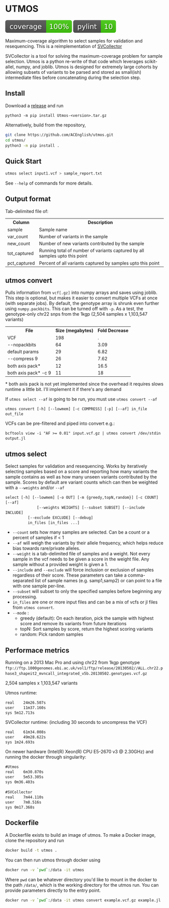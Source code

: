 # UTMOS
![coverage](imgs/coverage.svg)
![pylint](imgs/pylint.svg)

Maximum-coverage algorithm to select samples for validation and resequencing.
This is a reimplementation of [SVCollector](https://github.com/fritzsedlazeck/SVCollector)

SVCollector is a tool for solving the maximum-coverage problem for sample selection. Utmos is a python re-write of that code
which leverages scikit-allel, numpy, and joblib. Utmos is designed for extremely large cohorts by allowing subsets of
variants to be parsed and stored as small(ish) intermediate files before concatenating during the selection step.

## Install

Download a [release](https://github.com/ACEnglish/utmos/releases) and run
```
python3 -m pip install Utmos-<version>.tar.gz
```

Alternatively, build from the repository, 
```bash
git clone https://github.com/ACEnglish/utmos.git
cd utmos/
python3 -m pip install . 
```

## Quick Start

```bash
utmos select input1.vcf > sample_report.txt
```

See `--help` of commands for more details.

## Output format

Tab-delimited file of:

<table><tr><th>Column</th><th>Description</th>
<tr><td>sample</td><td>Sample name</td></tr>
<tr><td>var_count</td><td>Number of variants in the sample</td></tr>
<tr><td>new_count</td><td>Number of new variants contributed by the sample</td></tr>
<tr><td>tot_captured</td><td>Running total of number of variants captured by all samples upto this point</td></tr>
<tr><td>pct_captured</td><td>Percent of all variants captured by samples upto this point</td></tr>
</table>

## utmos convert

Pulls information from `vcf[.gz]` into numpy arrays and saves using joblib.
This step is optional, but makes it easier to convert multiple VCFs at once (with separate jobs).
By default, the genotype array is shrunk even further using `numpy.packbits`. This can be turned off with `-p`.
As a test, the genotype-only chr22 snps from the 1kgp (2,504 samples x 1,103,547 variants)
<table><tr><th>File</th><th>Size (megabytes)</th><th>Fold Decrease</th>
<tr><td>VCF</td><td>198</td><td>.</td></tr>
<tr><td>--nopackbits</td><td>64</td><td>3.09</td></tr>
<tr><td>default params</td><td>29</td><td>6.82</td></tr>
<tr><td>--compress 9</td><td>26</td><td>7.62</td></tr>
<tr><td>both axis pack*</td><td>12</td><td>16.5</td></tr>
<tr><td>both axis pack* -c 9 </td><td>11</td><td>18</td></tr>
</table>

\* both axis pack is not yet implemented since the overhead it requires slows runtime a little bit. I'll implement it if there's any demand

If `utmos select --af` is going to be run, you must use `utmos convert --af`

```
utmos convert [-h] [--lowmem] [-c COMPRESS] [-p] [--af] in_file out_file
```

VCFs can be pre-filtered and piped into convert e.g.:
```
bcftools view -i "AF >= 0.01" input.vcf.gz | utmos convert /dev/stdin output.jl
```

## utmos select

Select samples for validation and resequencing.
Works by iteratively selecting samples based on a score and reporting how many variants the sample contains as well as
how many unseen variants contributed by the sample. Scores by default are variant counts which can then be weighted with
a `--weights` and/or `--af`

```
select [-h] [--lowmem] [-o OUT] [-m {greedy,topN,random}] [-c COUNT] [--af]
              [--weights WEIGHTS] [--subset SUBSET] [--include INCLUDE]
	      [--exclude EXCLUDE] [--debug]
	      in_files [in_files ...]
```

* `--count` sets how many samples are selected. Can be a count or a percent of samples if < 1 
* `--af` will weigh the variants by their allele frequency, which helps reduce bias towards rare/private alleles.
* `--weight` is a tab-delimited file of samples and a weight. Not every sample in the vcf needs to be given a 
score in the weight file. Any sample without a provided weight is given a 1. 
* `--include` and `--exclude` will force inclusion or exclusion of samples regardless of their score. These 
parameters can take a comma-separated list of sample names (e.g. samp1,samp2) or can point to a file with one sample per-line. 
* `--subset` will subset to only the specified samples before beginning any processing.
* `in_files` are one or more input files and can be a mix of vcfs or jl files from `utmos convert`. 
* `--mode` :
  * greedy (default): On each iteration, pick the sample with highest score and remove its variants from future iterations
  * topN: Sort samples by score, return the highest scoring variants
  * random: Pick random samples


## Performace metrics
Running on a 2013 Mac Pro and using chr22 from 1kgp genotype  
`ftp://ftp.1000genomes.ebi.ac.uk/vol1/ftp/release/20130502//ALL.chr22.phase3_shapeit2_mvncall_integrated_v5b.20130502.genotypes.vcf.gz`

2,504 samples x 1,103,547 variants

Utmos runtime:
```
real	24m26.507s
user	11m37.160s
sys	5m12.713s
```

SVCollector runtime: (including 30 seconds to uncompress the VCF)
```
real	61m34.008s
user	49m28.622s
sys	1m24.693s
```

On newer hardware (Intel(R) Xeon(R) CPU E5-2670 v3 @ 2.30GHz) and running the docker through singularity:
```
#Utmos
real	6m30.870s
user	5m53.305s
sys	0m36.403s

#SVCollector
real	7m44.110s
user	7m8.516s
sys	0m17.368s
```

## Dockerfile

A Dockerfile exists to build an image of utmos. To make a Docker image, clone the repository and run
```bash
docker build -t utmos .
```

You can then run utmos through docker using
```bash
docker run -v `pwd`:/data -it utmos
```
Where `pwd` can be whatever directory you'd like to mount in the docker to the path `/data/`, which is the working
directory for the utmos run. You can provide parameters directly to the entry point.
```bash
docker run -v `pwd`:/data -it utmos convert example.vcf.gz example.jl
```

